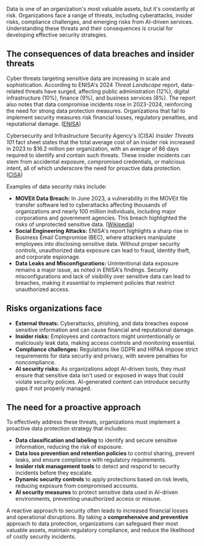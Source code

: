 Data is one of an organization's most valuable assets, but it's constantly at risk. Organizations face a range of threats, including cyberattacks, insider risks, compliance challenges, and emerging risks from AI-driven services. Understanding these threats and their consequences is crucial for developing effective security strategies.

## The consequences  of data breaches and insider threats

Cyber threats targeting sensitive data are increasing in scale and sophistication. According to ENISA's 2024 _Threat Landscape_ report, data-related threats have surged, affecting public administration (12%), digital infrastructure (10%), finance (9%), and business services (8%). The report also notes that data compromise incidents rose in 2023-2024, reinforcing the need for strong data protection measures. Organizations that fail to implement security measures risk financial losses, regulatory penalties, and reputational damage. ([ENISA](https://www.enisa.europa.eu/))

Cybersecurity and Infrastructure Security Agency's (CISA) _Insider Threats 101_ fact sheet states that the total average cost of an insider risk increased in 2023 to $16.2 million per organization, with an average of 86 days required to identify and contain such threats. These insider incidents can stem from accidental exposure, compromised credentials, or malicious intent, all of which underscore the need for proactive data protection. ([CISA](https://www.cisa.gov/))

Examples of data security risks include:

- **MOVEit Data Breach:** In June 2023, a vulnerability in the MOVEit file transfer software led to cyberattacks affecting thousands of organizations and nearly 100 million individuals, including major corporations and government agencies. This breach highlighted the risks of unprotected sensitive data. ([Wikipedia](https://en.wikipedia.org/wiki/2023_MOVEit_data_breach))
- **Social Engineering Attacks:** ENISA's report highlights a sharp rise in Business Email Compromise (BEC), where attackers manipulate employees into disclosing sensitive data. Without proper security controls, unauthorized data exposure can lead to fraud, identity theft, and corporate espionage.
- **Data Leaks and Misconfigurations:** Unintentional data exposure remains a major issue, as noted in ENISA's findings. Security misconfigurations and lack of visibility over sensitive data can lead to breaches, making it essential to implement policies that restrict unauthorized access.

## Risks organizations face

- **External threats:** Cyberattacks, phishing, and data breaches expose sensitive information and can cause financial and reputational damage.
- **Insider risks:** Employees and contractors might unintentionally or maliciously leak data, making access controls and monitoring essential.
- **Compliance challenges:** Regulations like GDPR and HIPAA impose strict requirements for data security and privacy, with severe penalties for noncompliance.
- **AI security risks:** As organizations adopt AI-driven tools, they must ensure that sensitive data isn't used or exposed in ways that could violate security policies. AI-generated content can introduce security gaps if not properly managed.

## The need for a proactive approach

To effectively address these threats, organizations must implement a proactive data protection strategy that includes:

- **Data classification and labeling** to identify and secure sensitive information, reducing the risk of exposure.
- **Data loss prevention and retention policies** to control sharing, prevent leaks, and ensure compliance with regulatory requirements.
- **Insider risk management tools** to detect and respond to security incidents before they escalate.
- **Dynamic security controls** to apply protections based on risk levels, reducing exposure from compromised accounts.
- **AI security measures** to protect sensitive data used in AI-driven environments, preventing unauthorized access or misuse.

A reactive approach to security often leads to increased financial losses and operational disruptions. By taking a **comprehensive and preventive** approach to data protection, organizations can safeguard their most valuable assets, maintain regulatory compliance, and reduce the likelihood of costly security incidents.
